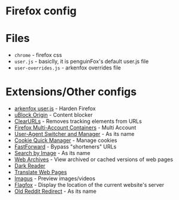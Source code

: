 # Firefox config

# Files
- `chrome` - firefox css
- `user.js` - basiclly, it is penguinFox's default user.js file
- `user-overrides.js` - arkenfox overrides file

# Extensions/Other configs
- [arkenfox user.js](https://github.com/arkenfox/user.js/) - Harden Firefox
- [uBlock Origin](https://addons.mozilla.org/en-US/firefox/addon/ublock-origin/) - Content blocker
- [ClearURLs](https://addons.mozilla.org/en-US/firefox/addon/clearurls/) - Removes tracking elements from URLs
- [Firefox Multi-Account Containers](https://addons.mozilla.org/en-US/firefox/addon/multi-account-containers/) - Multi Account
- [User-Agent Switcher and Manager](https://addons.mozilla.org/en-US/firefox/addon/user-agent-string-switcher/) - As its name
- [Cookie Quick Manager](https://addons.mozilla.org/en-US/firefox/addon/cookie-quick-manager/) - Manage cookies
- [FastForward](https://addons.mozilla.org/en-US/firefox/addon/fastforwardteam/) - Bypass "shorteners" URLs
- [Search by Image](https://addons.mozilla.org/en-US/firefox/addon/search_by_image/) - As its name
- [Web Archives](https://addons.mozilla.org/en-US/firefox/addon/view-page-archive/) - View archived or cached versions of web pages
- [Dark Reader](https://addons.mozilla.org/en-US/firefox/addon/darkreader/)
- [Translate Web Pages](https://addons.mozilla.org/en-US/firefox/addon/traduzir-paginas-web/)
- [Imagus](https://addons.mozilla.org/en-US/firefox/addon/imagus/) - Preview images/videos
- [Flagfox](https://addons.mozilla.org/en-US/firefox/addon/flagfox/) - Display the location of the current website's server
- [Old Reddit Redirect](https://addons.mozilla.org/en-US/firefox/addon/old-reddit-redirect/) - As its name
